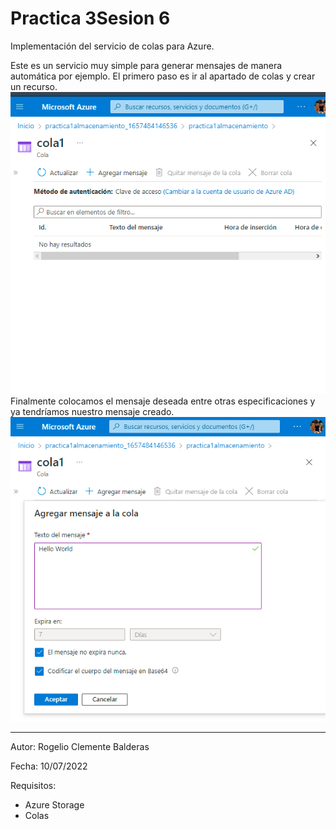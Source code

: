 # Practica 3Sesion 6
Implementación del servicio de colas para Azure.

Este es un servicio muy simple para generar mensajes de manera automática por ejemplo. El primero paso es ir al apartado de colas y crear un recurso.
![ss](I13.png)
Finalmente colocamos el mensaje deseada entre otras especificaciones y ya tendríamos nuestro mensaje creado.
![ss](I23.png)

---
Autor: Rogelio Clemente Balderas

Fecha: 10/07/2022

Requisitos:
- Azure Storage
- Colas